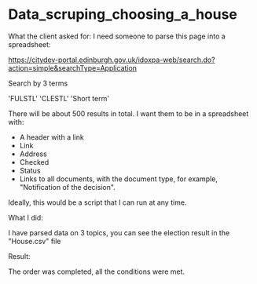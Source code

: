 # Data_scruping_choosing_a_house
What the client asked for:
I need someone to parse this page into a spreadsheet:

https://citydev-portal.edinburgh.gov.uk/idoxpa-web/search.do?action=simple&searchType=Application

Search by 3 terms

'FULSTL'
'CLESTL'
'Short term'

There will be about 500 results in total. I want them to be in a spreadsheet with:

- A header with a link
- Link
- Address
- Checked
- Status
- Links to all documents, with the document type, for example, "Notification of the decision".

Ideally, this would be a script that I can run at any time.

What I did:

I have parsed data on 3 topics, you can see the election result in the "House.csv" file

Result:

The order was completed, all the conditions were met.
